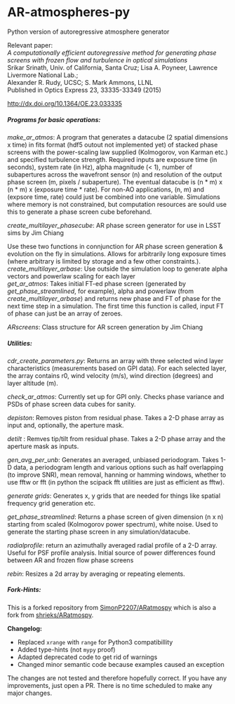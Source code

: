 # AR-atmospheres-py
Python version of autoregressive atmosphere generator

Relevant paper:  
_A computationally efficient autoregressive method for generating phase screens with frozen flow and turbulence in optical simulations_  
Srikar Srinath, Univ. of California, Santa Cruz; Lisa A. Poyneer, Lawrence Livermore National Lab.;  
Alexander R. Rudy, UCSC; S. Mark Ammons, LLNL  
Published in Optics Express 23, 33335-33349 (2015)

http://dx.doi.org/10.1364/OE.23.033335

##### Programs for basic operations:
_make_ar_atmos_: A program that generates a datacube (2 spatial dimensions x time) in fits format (hdf5 outout not implemented yet)
of stacked phase screens with the power-scaling law supplied (Kolmogorov, von Karman etc.) and specified turbulence strength.
Required inputs are exposure time (in seconds), system rate (in Hz), alpha magnitude (< 1), number of subapertures across the
wavefront sensor (n) and resolution of the output phase screen (m, pixels / subaperture). The eventual datacube is (n * m) x 
(n * m) x (exposure time * rate). For non-AO applications, (n, m) and (expsore time, rate) could just be combined into one
variable. Simulations where memory is not constrained, but computation resources are sould use this to generate a phase screen
cube beforehand. 

_create_multilayer_phasecube_: AR phase screen generator for use in LSST sims by Jim Chiang 

Use these two functions in connjunction for AR phase screen generation & evolution on the fly in simulations. Allows
for arbitrarily long exposure times (where arbitrary is limited by storage and a few other constraints.).  
_create_multilayer_arbase_: Use outside the simulation loop to generate alpha vectors and powerlaw scaling for each layer  
_get_ar_atmos_: Takes initial FT-ed phase screen (generated by _get_phase_streamlined_, for example), alpha and powerlaw (from 
_create_multilayer_arbase_) and returns new phase and FT of phase for the next time step in a simulation. The first time
this function is called, input FT of phase can just be an array of zeroes. 

_ARscreens_: Class structure for AR screen generation by Jim Chiang

##### Utilities:
_cdr_create_parameters.py_: Returns an array with three selected wind layer characteristics (measurements based on GPI data). 
For each selected layer, the array contains r0, wind velocity (m/s), wind direction (degrees) and layer altitude (m).

_check_ar_atmos_: Currently set up for GPI only. Checks phase variance and PSDs of phase screen data cubes for sanity.

_depiston_: Removes piston from residual phase. Takes a 2-D phase array as input and, optionally, the aperture mask.

_detilt_ : Remves tip/tilt from residual phase. Takes a 2-D phase array and the aperture mask as inputs.

_gen_avg_per_unb_: Generates an averaged, unbiased periodogram. Takes 1-D data, a periodogram length and various options such as
half overlapping (to improve SNR), mean removal, hanning or hamming windows, whether to use fftw or fft (in python the scipack 
fft utilities are just as efficient as fftw).

_generate grids_: Generates x, y grids that are needed for things like spatial frequency grid generation etc.

_get_phase_streamlined_: Returns a phase screen of given dimension (n x n) starting from scaled (Kolmogorov power spectrum),
white noise. Used to generate the starting phase screen in any simulation/datacube. 

_radialprofile_: return an azimuthally averaged radial profile of a 2-D array. Useful for PSF profile analysis. Initial source
of power differences found between AR and frozen flow phase screens

_rebin_: Resizes a 2d array by averaging or repeating elements.


##### Fork-Hints:
This is a forked repository from [SimonP2207/ARatmospy](https://github.com/SimonP2207/ARatmospy) which is also a fork from [shrieks/ARatmospy](https://github.com/shrieks/ARatmospy).

**Changelog:**
- Replaced `xrange` with `range` for Python3 compatibillity
- Added type-hints (not `mypy` proof)
- Adapted deprecated code to get rid of warnings
- Changed minor semantic code because examples caused an exception

The changes are not tested and therefore hopefully correct. If you have any improvements, just open a PR. There is no time scheduled to make any major changes.